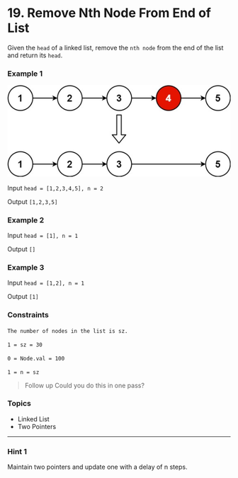 # 19. Remove Nth Node From End of List

Given the `head` of a linked list, remove the `nth node` from the end of the list and return its `head`.

 
### Example 1

<img src="remove_ex1.jpg" alt="Linked List" />

Input `head = [1,2,3,4,5], n = 2`

Output `[1,2,3,5]`


### Example 2

Input `head = [1], n = 1`

Output `[]`


### Example 3

Input `head = [1,2], n = 1`

Output `[1]`
 

### Constraints

`The number of nodes in the list is sz.`

`1 = sz = 30`

`0 = Node.val = 100`

`1 = n = sz`

 
> Follow up Could you do this in one pass?


### Topics
- Linked List
- Two Pointers

---

### Hint 1
Maintain two pointers and update one with a delay of n steps.